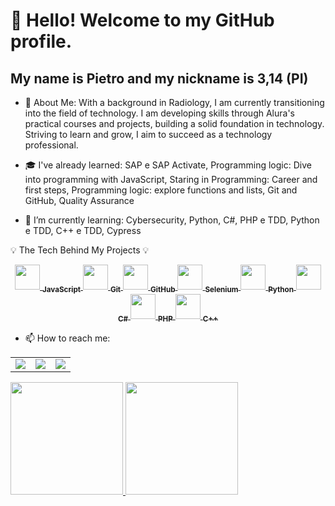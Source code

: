 # 👋 Hello! Welcome to my GitHub profile.
## My name is Pietro and my nickname is 3,14 (PI)
- 💬 About Me: With a background in Radiology, I am currently transitioning into the field of technology. I am developing skills through Alura's practical courses and projects, building a solid foundation in technology. Striving to learn and grow, I aim to succeed as a technology professional.

- 🎓 I've already learned: SAP e SAP Activate, Programming logic: Dive into programming with JavaScript, Staring in Programming: Career and first steps, Programming logic: explore functions and lists, Git and GitHub, Quality Assurance
- 📘 I’m currently learning:
   Cybersecurity, Python, C#, PHP e TDD, Python e TDD, C++ e TDD, Cypress
 
💡 The Tech Behind My Projects 💡

<p align="center">
  <div align="center">
    <a href="https://github.com/PietroSilva642">
      <img src="https://cdn.jsdelivr.net/gh/devicons/devicon/icons/javascript/javascript-original.svg" width="40"/>
      <sub><strong>JavaScript</strong></sub>
    </a>
    <a href="https://github.com/PietroSilva642">
      <img src="https://cdn.jsdelivr.net/gh/devicons/devicon/icons/git/git-original.svg" width="40"/>
      <sub><strong>Git</strong></sub>
    </a>
    <a href="https://github.com/PietroSilva642">
      <img src="https://cdn.jsdelivr.net/gh/devicons/devicon/icons/github/github-original.svg" width="40"/>
      <sub><strong>GitHub</strong></sub>
    </a>
    <a href="https://github.com/PietroSilva642">
      <img src="https://cdn.jsdelivr.net/gh/devicons/devicon/icons/selenium/selenium-original.svg" width="40"/>
      <sub><strong>Selenium</strong></sub>
    </a>
    <a href="https://github.com/PietroSilva642">
      <img src="https://cdn.jsdelivr.net/gh/devicons/devicon/icons/python/python-original.svg" width="40"/>
      <sub><strong>Python</strong></sub>
    </a>
    <a href="https://github.com/PietroSilva642">
      <img src="https://cdn.jsdelivr.net/gh/devicons/devicon/icons/csharp/csharp-original.svg" width="40"/>
      <sub><strong>C#</strong></sub>
    </a>
    <a href="https://github.com/PietroSilva642">
      <img src="https://cdn.jsdelivr.net/gh/devicons/devicon/icons/php/php-original.svg" width="40"/>
      <sub><strong>PHP</strong></sub>
    </a>
    <a href="https://github.com/PietroSilva642">
      <img src="https://cdn.jsdelivr.net/gh/devicons/devicon/icons/cplusplus/cplusplus-original.svg" width="40"/>
      <sub><strong>C++</strong></sub>
    </a>
  </div>
</p>


        
- 📫 How to reach me: 
<p align="center">
  <div align="center">
    <table>
      <tr>
        <td align="center">
          <a href="https://www.linkedin.com/in/pietro-silva-208a09205?utm_source=share&utm_campaign=share_via&utm_content=profile&utm_medium=ios_app" target="_blank">
            <img loading="lazy" src="https://img.shields.io/badge/-LinkedIn-%230077B5?style=for-the-badge&logo=linkedin&logoColor=white" target="_blank">
          </a>
        </td>
        <td align="center">
          <a href="https://instagram.com/pietro_silva99_" target="_blank">
            <img loading="lazy" src="https://img.shields.io/badge/-Instagram-%23E4405F?style=for-the-badge&logo=instagram&logoColor=white" target="_blank">
          </a>
        </td>
        <td align="center">
          <a href="mailto:ribeiropietro99@gmail.com">
            <img loading="lazy" src="https://img.shields.io/badge/Gmail-D14836?style=for-the-badge&logo=gmail&logoColor=white" target="_blank">
          </a>
        </td>
      </tr>
    </table>
  </div>
</p>
 <div>
<div>
  <a href="https://github.com/PietroSilva642">
    <img loading="lazy" height="180em" src="https://github-readme-stats.vercel.app/api/top-langs/?username=PietroSilva642&layout=compact&langs_count=7&theme=dracula"/>
  </a>
  <a href="https://github.com/PietroSilva642">
    <img loading="lazy" height="180em" src="https://github-readme-stats.vercel.app/api?username=PietroSilva642&show_icons=true&theme=dracula&include_all_commits=true&count_private=true"/>
  </a>
</div>
 
  
  
  


   
            
          

            
          
  
          
                  
          
          
          
            

<!--
**PietroSilva642/PietroSilva642** is a ✨ _special_ ✨ repository because its `README.md` (this file) appears on your GitHub profile.

Here are some ideas to get you started:

- 📘 I´m currently learning 
- 👯 I’m looking to collaborate on ...
- 🤔 I’m looking for help with ...
- 💬 Ask me about ...
- 📫 How to reach me: ...
- 😄 Pronouns: ...
- ⚡ Fun fact: ...
-->
